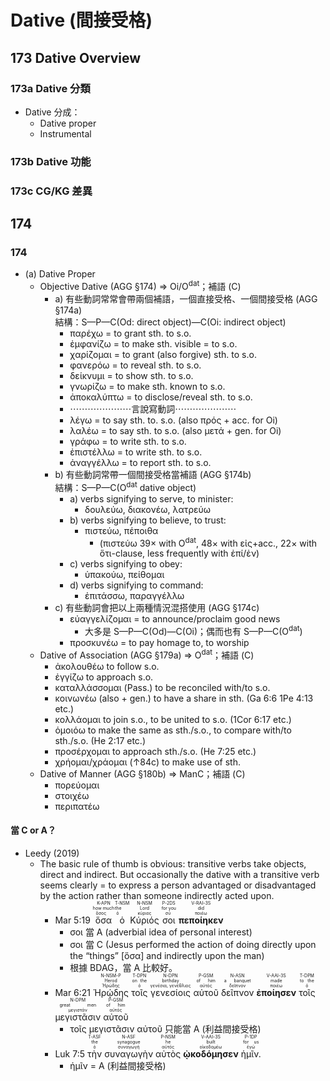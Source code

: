 # Dative (間接受格)

## 173 Dative Overview

### 173a Dative 分類
- Dative 分成：
	- Dative proper
	- Instrumental

### 173b  Dative 功能

### 173c CG/KG 差異

## 174

### 174




- (a) Dative Proper
	- Objective Dative (AGG §174) ⇒ Oi/O<sup>dat</sup>；補語 (C)
		- a) 有些動詞常常會帶兩個補語，一個直接受格、一個間接受格 (AGG §174a) </br> 結構：S—P—C(Od: direct object)—C(Oi: indirect object)
			- παρέχω = to grant sth. to s.o.
			- ἐμφανίζω = to make sth. visible = to s.o.
			- χαρίζομαι = to grant (also forgive) sth. to s.o.	
			- φανερόω = to reveal sth. to s.o.
			- δείκνυμι = to show sth. to s.o.
			- γνωρίζω = to make sth. known to s.o.
			- ἀποκαλύπτω = to disclose/reveal sth. to s.o.
			- ⋯⋯⋯⋯⋯⋯⋯言說寫動詞⋯⋯⋯⋯⋯⋯⋯
			- λέγω = to say sth. to. s.o. (also πρός + acc. for Oi)
			- λαλέω = to say sth. to s.o. (also μετά + gen. for Oi)
			- γράφω = to write sth. to s.o.
			- ἐπιστέλλω = to write sth. to s.o.
			- ἀναγγέλλω = to report sth. to s.o.
		- b) 有些動詞常帶一個間接受格當補語 (AGG §174b) </br> 結構：S—P—C(O<sup>dat</sup> dative object)
			- a) verbs signifying to serve, to minister:
				- δουλεύω, διακονέω, λατρεύω
			- b) verbs signifying to believe,  to trust:
				- πιστεύω, πέποιθα 
					- (πιστεύω 39× with O<sup>dat</sup>, 48× with εἰς+acc., 22× with ὅτι-clause, less frequently with ἐπί/ἐν)
			- c) verbs signifying to obey:
				- ὑπακούω, πείθομαι
			- d) verbs signifying to command:
				- ἐπιτάσσω, παραγγέλλω
		- c) 有些動詞會把以上兩種情況混搭使用 (AGG §174c)
			- εὐαγγελίζομαι = to announce/proclaim good news
				- 大多是 S—P—C(Od)—C(Oi)；偶而也有  S—P—C(O<sup>dat</sup>)
			- προσκυνέω = to pay homage to, to worship
	- Dative of Association (AGG §179a) ⇒ O<sup>dat</sup>；補語 (C)
		- ἀκολουθέω to follow s.o.
		- ἐγγίζω to approach s.o.
		- καταλλάσσομαι (Pass.) to be reconciled with/to s.o.
		- κοινωνέω (also + gen.) to have a share in sth. (Ga 6:6 1Pe 4:13 etc.)
		- κολλάομαι to join s.o., to be united to s.o. (1Cor 6:17 etc.)
		- ὁμοιόω to make the same as sth./s.o., to compare with/to sth./s.o. (He 2:17 etc.)
		- προσέρχομαι to approach sth./s.o. (He 7:25 etc.)
		- χρήομαι/χράομαι (↑84c) to make use of sth.
	- Dative of Manner (AGG §180b)  ⇒ ManC；補語 (C)
		- πορεύομαι
		- στοιχέω
		- περιπατέω


#### 當 C or A？
- Leedy (2019)
	- The basic rule of thumb is obvious: transitive verbs take objects, direct and indirect. But occasionally the dative with a transitive verb seems clearly = to express a person advantaged or disadvantaged by the action rather than someone indirectly acted upon. 
		- <rt>Mar 5:19</rt>  <RUBY><ruby><ruby>ὅσα<rt>ὅσος</rt></ruby><rt>how much</rt></ruby><rt>K-APN</rt></RUBY> <RUBY><ruby><ruby>ὁ<rt>ὁ</rt></ruby><rt>the</rt></ruby><rt>T-NSM</rt></RUBY> <RUBY><ruby><ruby>Κύριός<rt>κύριος</rt></ruby><rt>Lord</rt></ruby><rt>N-NSM</rt></RUBY> <RUBY><ruby><ruby>σοι<rt>σύ</rt></ruby><rt>for you</rt></ruby><rt>P-2DS</rt></RUBY> <RUBY><ruby><ruby><strong>πεποίηκεν</strong><rt>ποιέω</rt></ruby><rt>did</rt></ruby><rt>V-RAI-3S</rt></RUBY> 
			- σοι 當 A (adverbial idea of personal interest)
			- σοι 當 C (Jesus performed the action of doing directly upon the “things” [ὅσα] and indirectly upon the man)
			- 根據 BDAG，當 A 比較好。
		- <rt>Mar 6:21</rt> <RUBY><ruby><ruby>Ἡρῴδης<rt>Ἡρώδης</rt></ruby><rt>Herod</rt></ruby><rt>N-NSM-P</rt></RUBY> <RUBY><ruby><ruby>τοῖς<rt>ὁ</rt></ruby><rt>on the</rt></ruby><rt>T-DPN</rt></RUBY> <RUBY><ruby><ruby>γενεσίοις<rt>γενέσια, γενέθλιος</rt></ruby><rt>birthday</rt></ruby><rt>N-DPN</rt></RUBY> <RUBY><ruby><ruby>αὐτοῦ<rt>αὐτός</rt></ruby><rt>of him</rt></ruby><rt>P-GSM</rt></RUBY> <RUBY><ruby><ruby>δεῖπνον<rt>δεῖπνον</rt></ruby><rt>a banquet</rt></ruby><rt>N-ASN</rt></RUBY> <RUBY><ruby><ruby><strong>ἐποίησεν</strong><rt>ποιέω</rt></ruby><rt>made</rt></ruby><rt>V-AAI-3S</rt></RUBY> <RUBY><ruby><ruby>τοῖς<rt>ὁ</rt></ruby><rt>to the</rt></ruby><rt>T-DPM</rt></RUBY> <RUBY><ruby><ruby>μεγιστᾶσιν<rt>μεγιστάν</rt></ruby><rt>great men</rt></ruby><rt>N-DPM</rt></RUBY> <RUBY><ruby><ruby>αὐτοῦ<rt>αὐτός</rt></ruby><rt>of him</rt></ruby><rt>P-GSM</rt></RUBY>
			- τοῖς μεγιστᾶσιν αὐτοῦ 只能當 A (利益間接受格)
		- <rt>Luk 7:5</rt> <RUBY><ruby><ruby>τὴν<rt>ὁ</rt></ruby><rt>the</rt></ruby><rt>T-ASF</rt></RUBY> <RUBY><ruby><ruby>συναγωγὴν<rt>συναγωγή</rt></ruby><rt>synagogue</rt></ruby><rt>N-ASF</rt></RUBY> <RUBY><ruby><ruby>αὐτὸς<rt>αὐτός</rt></ruby><rt>he</rt></ruby><rt>P-NSM</rt></RUBY> <RUBY><ruby><ruby><strong>ᾠκοδόμησεν</strong><rt>οἰκοδομέω</rt></ruby><rt>built</rt></ruby><rt>V-AAI-3S</rt></RUBY> <RUBY><ruby><ruby>ἡμῖν.<rt>ἐγώ</rt></ruby><rt>for us</rt></ruby><rt>P-1DP</rt></RUBY> 
			- ἡμῖν = A (利益間接受格)


